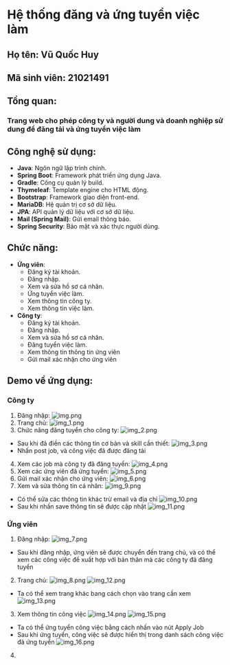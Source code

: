 # Hệ thống đăng và ứng tuyển việc làm
## Họ tên: Vũ Quốc Huy
## Mã sinh viên: 21021491
## Tổng quan: 
### Trang web cho phép công ty và người dung và doanh nghiệp sử dung để đăng tải và ứng tuyển việc làm
## Công nghệ sử dụng:
- **Java**: Ngôn ngữ lập trình chính.
- **Spring Boot**: Framework phát triển ứng dụng Java.
- **Gradle**: Công cụ quản lý build.
- **Thymeleaf**: Template engine cho HTML động.
- **Bootstrap**: Framework giao diện front-end.
- **MariaDB**: Hệ quản trị cơ sở dữ liệu.
- **JPA**: API quản lý dữ liệu với cơ sở dữ liệu.
- **Mail (Spring Mail)**: Gửi email thông báo.
- **Spring Security**: Bảo mật và xác thực người dùng.
## Chức năng:
- **Ứng viên**: 
  - Đăng ký tài khoản.
  - Đăng nhập.
  - Xem và sửa hồ sơ cá nhân.
  - Ứng tuyển việc làm.
  - Xem thông tin công ty.
  - Xem thông tin việc làm.
- **Công ty**:
  - Đăng ký tài khoản.
  - Đăng nhập.
  - Xem và sửa hồ sơ cá nhân.
  - Đăng tuyển việc làm.
  - Xem thông tin thông tin ứng viên
  - Gửi mail xác nhận cho ứng viên
## Demo về ứng dụng:
### Công ty 
1. Đăng nhập:
    ![img.png](img.png)
2. Trang chủ:
    ![img_1.png](img_1.png)
3. Chức năng đăng tuyển cho công ty:
    ![img_2.png](img_2.png)

- Sau khi đã điền các thông tin cơ bản và skill cần thiết:
    ![img_3.png](img_3.png)
- Nhấn post job, và công việc đã được đăng tải
4. Xem các job mà công ty đã đăng tuyển:
    ![img_4.png](img_4.png)
5. Xem các ứng viên đã ứng tuyển:
    ![img_5.png](img_5.png)
6. Gửi mail xác nhận cho ứng viên:
    ![img_6.png](img_6.png)
7. Xem và sửa thông tin cá nhân:
    ![img_9.png](img_9.png)
- Có thể sửa các thông tin khác trừ email và địa chỉ
![img_10.png](img_10.png)
- Sau khi nhấn save thông tin sẽ được cập nhật
![img_11.png](img_11.png)
### Ứng viên
1. Đăng nhập:
    ![img_7.png](img_7.png)
- Sau khi đăng nhập, ứng viên sẽ được chuyển đến trang chủ, và có thể xem các công việc đề xuất hợp với bản thân mà các công ty đã đăng tuyển
2. Trang chủ:
    ![img_8.png](img_8.png)
    ![img_12.png](img_12.png)
- Ta có thể xem trang khác bang cách chọn vào trang cần xem
![img_13.png](img_13.png)
3. Xem thông tin công việc
![img_14.png](img_14.png)
![img_15.png](img_15.png)
- Ta có thể ứng tuyển công việc bằng cách nhấn vào nút Apply Job
- Sau khi ứng tuyển, công việc sẽ được hiển thị trong danh sách công việc đã ứng tuyển
![img_16.png](img_16.png)
4. 
